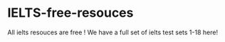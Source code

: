 # IELTS-free-resouces
All ielts resouces are free ! We have a full set of ielts test sets 1-18 here!
